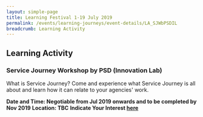 ```yaml
---
layout: simple-page
title: Learning Festival 1-19 July 2019
permalink: /events/learning-journeys/event-details/LA_SJWbPSDIL
breadcrumb: Learning Activity
---
```


## Learning Activity 
### Service Journey Workshop by PSD (Innovation Lab)

What is Service Journey? Come and experience what Service Journey is all about and learn how it can relate to your agencies' work.

**Date and Time: Negotiable from Jul 2019 onwards and to be completed by Nov 2019** 
**Location: TBC** 
**Indicate Your Interest [here](https://www.eventbrite.sg/e/step-into-my-shoes-making-a-difference-as-a-probation-officer-tickets-61082209533)** 


